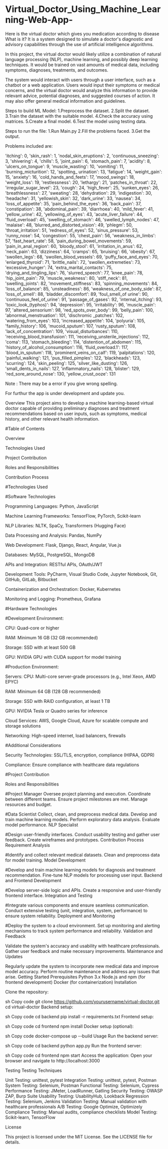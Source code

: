 # Virtual_Doctor_Using_Machine_Learning-Web-App-
Here is the virtual doctor which gives you medication according to disease
What is it?
It is a system designed to simulate a doctor's diagnostic and advisory capabilities through the use of artificial intelligence algorithms.

In this project, the virtual doctor would likely utilize a combination of natural language processing (NLP), machine learning, and possibly deep learning techniques. It would be trained on vast amounts of medical data, including symptoms, diagnoses, treatments, and outcomes.

The system would interact with users through a user interface, such as a chatbot or a web application. Users would input their symptoms or medical concerns, and the virtual doctor would analyze this information to provide relevant advice, potential diagnoses, and suggested courses of action. It may also offer general medical information and guidelines.

Steps to build ML Model:
1.Preprocess the dataset.
2.Split the dataset.
3.Train the dataset with the suitable model.
4.Check the accuracy using matrices.
5.Create a final model.
6.Test the model using testing data.


Steps to run the file:
1.Run Main.py
2.Fill the problems faced.
3.Get the output.


Problems included are:

'itching': 0, 'skin_rash': 1, 'nodal_skin_eruptions': 2, 'continuous_sneezing': 3, 'shivering': 4, 'chills': 5, 'joint_pain': 6, 'stomach_pain': 7, 'acidity': 8, 'ulcers_on_tongue': 9, 'muscle_wasting': 10, 'vomiting': 11, 'burning_micturition': 12, 'spotting_ urination': 13, 'fatigue': 14, 'weight_gain': 15, 'anxiety': 16, 'cold_hands_and_feets': 17, 'mood_swings': 18, 'weight_loss': 19, 'restlessness': 20, 'lethargy': 21, 'patches_in_throat': 22, 'irregular_sugar_level': 23, 'cough': 24, 'high_fever': 25, 'sunken_eyes': 26, 'breathlessness': 27, 'sweating': 28, 'dehydration': 29, 'indigestion': 30, 'headache': 31, 'yellowish_skin': 32, 'dark_urine': 33, 'nausea': 34, 'loss_of_appetite': 35, 'pain_behind_the_eyes': 36, 'back_pain': 37, 'constipation': 38, 'abdominal_pain': 39, 'diarrhoea': 40, 'mild_fever': 41, 'yellow_urine': 42, 'yellowing_of_eyes': 43, 'acute_liver_failure': 44, 'fluid_overload': 45, 'swelling_of_stomach': 46, 'swelled_lymph_nodes': 47, 'malaise': 48, 'blurred_and_distorted_vision': 49, 'phlegm': 50, 'throat_irritation': 51, 'redness_of_eyes': 52, 'sinus_pressure': 53, 'runny_nose': 54, 'congestion': 55, 'chest_pain': 56, 'weakness_in_limbs': 57, 'fast_heart_rate': 58, 'pain_during_bowel_movements': 59, 'pain_in_anal_region': 60, 'bloody_stool': 61, 'irritation_in_anus': 62, 'neck_pain': 63, 'dizziness': 64, 'cramps': 65, 'bruising': 66, 'obesity': 67, 'swollen_legs': 68, 'swollen_blood_vessels': 69, 'puffy_face_and_eyes': 70, 'enlarged_thyroid': 71, 'brittle_nails': 72, 'swollen_extremeties': 73, 'excessive_hunger': 74, 'extra_marital_contacts': 75, 'drying_and_tingling_lips': 76, 'slurred_speech': 77, 'knee_pain': 78, 'hip_joint_pain': 79, 'muscle_weakness': 80, 'stiff_neck': 81, 'swelling_joints': 82, 'movement_stiffness': 83, 'spinning_movements': 84, 'loss_of_balance': 85, 'unsteadiness': 86, 'weakness_of_one_body_side': 87, 'loss_of_smell': 88, 'bladder_discomfort': 89, 'foul_smell_of urine': 90, 'continuous_feel_of_urine': 91, 'passage_of_gases': 92, 'internal_itching': 93, 'toxic_look_(typhos)': 94, 'depression': 95, 'irritability': 96, 'muscle_pain': 97, 'altered_sensorium': 98, 'red_spots_over_body': 99, 'belly_pain': 100, 'abnormal_menstruation': 101, 'dischromic _patches': 102, 'watering_from_eyes': 103, 'increased_appetite': 104, 'polyuria': 105, 'family_history': 106, 'mucoid_sputum': 107, 'rusty_sputum': 108, 'lack_of_concentration': 109, 'visual_disturbances': 110, 'receiving_blood_transfusion': 111, 'receiving_unsterile_injections': 112, 'coma': 113, 'stomach_bleeding': 114, 'distention_of_abdomen': 115, 'history_of_alcohol_consumption': 116, 'fluid_overload.1': 117, 'blood_in_sputum': 118, 'prominent_veins_on_calf': 119, 'palpitations': 120, 'painful_walking': 121, 'pus_filled_pimples': 122, 'blackheads': 123, 'scurring': 124, 'skin_peeling': 125, 'silver_like_dusting': 126, 'small_dents_in_nails': 127, 'inflammatory_nails': 128, 'blister': 129, 'red_sore_around_nose': 130, 'yellow_crust_ooze': 131


Note : There may be a error if you give wrong spelling.


For furthur the app is under development and update you.

Overview
This project aims to develop a machine learning-based virtual doctor capable of providing preliminary diagnoses and treatment recommendations based on user inputs, such as symptoms, medical history, and other relevant health information.

#Table of Contents

Overview

Technologies Used

Project Contribution

Roles and Responsibilities

Contribution Process


#Technologies Used

#Software Technologies

Programming Languages: Python, JavaScript

Machine Learning Frameworks: TensorFlow, PyTorch, Scikit-learn

NLP Libraries: NLTK, SpaCy, Transformers (Hugging Face)

Data Processing and Analysis: Pandas, NumPy

Web Development: Flask, Django, React, Angular, Vue.js

Databases: MySQL, PostgreSQL, MongoDB

APIs and Integration: RESTful APIs, OAuth/JWT

Development Tools: PyCharm, Visual Studio Code, Jupyter Notebook, Git, GitHub, GitLab, Bitbucket

Containerization and Orchestration: Docker, Kubernetes

Monitoring and Logging: Prometheus, Grafana


#Hardware Technologies

#Development Environment:

CPU: Quad-core or higher

RAM: Minimum 16 GB (32 GB recommended)

Storage: SSD with at least 500 GB

GPU: NVIDIA GPU with CUDA support for model training

#Production Environment:

Servers:
CPU: Multi-core server-grade processors (e.g., Intel Xeon, AMD EPYC)

RAM: Minimum 64 GB (128 GB recommended)

Storage: SSD with RAID configuration, at least 1 TB

GPU: NVIDIA Tesla or Quadro series for inference

Cloud Services: AWS, Google Cloud, Azure for scalable compute and storage solutions

Networking: High-speed internet, load balancers, firewalls

#Additional Considerations

Security Technologies: SSL/TLS, encryption, compliance (HIPAA, GDPR)

Compliance: Ensure compliance with healthcare data regulations

#Project Contribution

Roles and Responsibilities

#Project Manager
Oversee project planning and execution.
Coordinate between different teams.
Ensure project milestones are met.
Manage resources and budget.

#Data Scientist
Collect, clean, and preprocess medical data.
Develop and train machine learning models.
Perform exploratory data analysis.
Evaluate model performance.
NLP Specialist

#Design user-friendly interfaces.
Conduct usability testing and gather user feedback.
Create wireframes and prototypes.
Contribution Process
Requirement Analysis

#Identify and collect relevant medical datasets.
Clean and preprocess data for model training.
Model Development

#Develop and train machine learning models for diagnosis and treatment recommendation.
Fine-tune NLP models for processing user input.
Backend and Frontend Development

#Develop server-side logic and APIs.
Create a responsive and user-friendly frontend interface.
Integration and Testing

#Integrate various components and ensure seamless communication.
Conduct extensive testing (unit, integration, system, performance) to ensure system reliability.
Deployment and Monitoring

#Deploy the system to a cloud environment.
Set up monitoring and alerting mechanisms to track system performance and reliability.
Validation and Feedback

Validate the system's accuracy and usability with healthcare professionals.
Gather user feedback and make necessary improvements.
Maintenance and Updates

Regularly update the system to incorporate new medical data and improve model accuracy.
Perform routine maintenance and address any issues that arise.
Getting Started
Prerequisites
Python 3.x
Node.js and npm (for frontend development)
Docker (for containerization)
Installation

Clone the repository:

sh
Copy code
git clone https://github.com/yourusername/virtual-doctor.git
cd virtual-doctor
Backend setup:

sh
Copy code
cd backend
pip install -r requirements.txt
Frontend setup:

sh
Copy code
cd frontend
npm install
Docker setup (optional):

sh
Copy code
docker-compose up --build
Usage
Run the backend server:

sh
Copy code
cd backend
python app.py
Run the frontend server:

sh
Copy code
cd frontend
npm start
Access the application:
Open your browser and navigate to http://localhost:3000

Testing
Testing Techniques

Unit Testing: unittest, pytest
Integration Testing: unittest, pytest, Postman
System Testing: Selenium, Postman
Functional Testing: Selenium, Cypress
Performance Testing: JMeter, LoadRunner, Gatling
Security Testing: OWASP ZAP, Burp Suite
Usability Testing: UsabilityHub, Lookback
Regression Testing: Selenium, Jenkins
Validation Testing: Manual validation with healthcare professionals
A/B Testing: Google Optimize, Optimizely
Compliance Testing: Manual audits, compliance checklists
Model Testing: Scikit-learn, TensorFlow


License

This project is licensed under the MIT License. See the LICENSE file for details.

